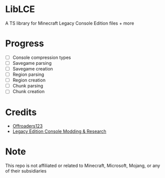# LibLCE
A TS library for Minecraft Legacy Console Edition files + more 

# Progress
- [ ] Console compression types
- [ ] Savegame parsing
- [ ] Savegame creation
- [ ] Region parsing
- [ ] Region creation
- [ ] Chunk parsing
- [ ] Chunk creation
  
# Credits
- [Offroaders123](https://github.com/offroaders123)
- [Legacy Edition Console Modding & Research](https://discord.gg/WGJDybEWJF)

# Note
This repo is not affiliated or related to Minecraft, Microsoft, Mojang, or any of their subsidiaries

